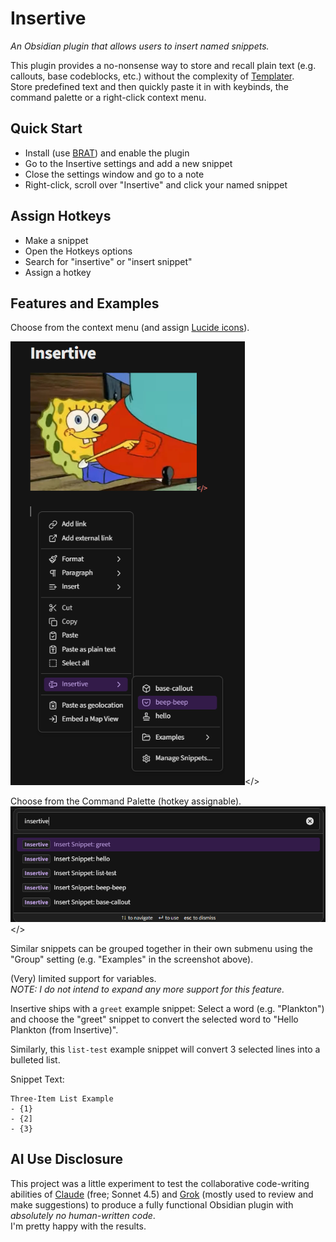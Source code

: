 # Insertive
_An Obsidian plugin that allows users to insert named snippets._  

This plugin provides a no-nonsense way to store and recall plain text (e.g. callouts, base codeblocks, etc.) without the complexity of [Templater](https://github.com/SilentVoid13/Templater).  
Store predefined text and then quickly paste it in with keybinds, the command palette or a right-click context menu.  


## Quick Start

- Install (use [BRAT](https://github.com/TfTHacker/obsidian42-brat)) and enable the plugin
- Go to the Insertive settings and add a new snippet
- Close the settings window and go to a note
- Right-click, scroll over "Insertive" and click your named snippet


## Assign Hotkeys

- Make a snippet
- Open the Hotkeys options
- Search for "insertive" or "insert snippet"
- Assign a hotkey


## Features and Examples

Choose from the context menu (and assign [Lucide icons](https://lucide.dev/icons/)).  

<img src="resources/contextmenu.png" width="375"></>  


Choose from the Command Palette (hotkey assignable).  
<img src="resources/command_palette.png" width="600"></>  

Similar snippets can be grouped together in their own submenu using the "Group" setting (e.g. "Examples" in the screenshot above).  

(Very) limited support for variables.  
_NOTE: I do not intend to expand any more support for this feature._  

Insertive ships with a `greet` example snippet:
Select a word (e.g. "Plankton") and choose the "greet" snippet to convert the selected word to "Hello Plankton (from Insertive)".

Similarly, this `list-test` example snippet will convert 3 selected lines into a bulleted list.  

Snippet Text:
```
Three-Item List Example
- {1}
- {2]
- {3}
```


## AI Use Disclosure
This project was a little experiment to test the collaborative code-writing abilities of [Claude](https://claude.ai/) (free; Sonnet 4.5) and [Grok](https://grok.com) (mostly used to review and make suggestions) to produce a fully functional Obsidian plugin with _absolutely no human-written code_.    
I'm pretty happy with the results.  
